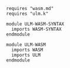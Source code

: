 ```k
requires "wasm.md"
requires "ulm.k"
```

```k
module ULM-WASM-SYNTAX
  imports WASM-SYNTAX
endmodule
```

```k
module ULM-WASM
  imports WASM
  imports ULM
endmodule
```
